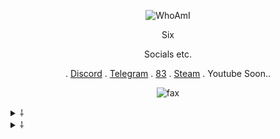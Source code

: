 <p align="center">
  <img
src="https://media.discordapp.net/attachments/798776246250242098/800147214928052244/a_32a6fcdb17181c3b8b110a1d845529c4.gif" alt="WhoAmI">
</p>

<p align="center">
    Six
<p align="center">
Socials etc.
<p align="center">
   .
   <a href="https://discord.com/users/755217098183016488">Discord</a>
   .
   <a href="https://t.me/unwizz">Telegram</a>
   .
   <a href="https://discord.gg/83">83</a>
   .
   <a href="https://steamcommunity.com/id/Discordians">Steam</a>
   .
   Youtube Soon..
</p>

<p align="center">
<img src="https://komarev.com/ghpvc/?username=purelxw&color=lightgray" alt="fax" width="" height="">
</p>

<details>
  <summary>⸸</summary>
  <img src="https://github-readme-stats.vercel.app/api/top-langs/?username=unwizz&show_icons=true&layout=compact&theme=nightowl" alt="fax">
</details>

<details>
  <summary>⸸</summary>
  <img src="https://github-readme-stats.vercel.app/api?username=unwizz&theme=nightowl&show_icons=true" alt="fax">
</details>
